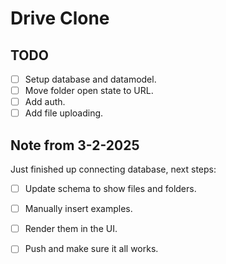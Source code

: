 # Drive Clone

## TODO

- [ ] Setup database and datamodel.
- [ ] Move folder open state to URL.
- [ ] Add auth.
- [ ] Add file uploading.

## Note from 3-2-2025

Just finished up connecting database, next steps:

- [ ] Update schema to show files and folders.
- [ ] Manually insert examples.
- [ ] Render them in the UI.
- [ ] Push and make sure it all works.

